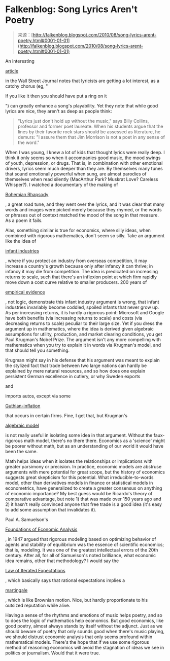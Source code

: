 <!--yml
category: 未分类
date: 2024-05-12 21:23:42
-->

# Falkenblog: Song Lyrics Aren't Poetry

> 来源：[http://falkenblog.blogspot.com/2010/08/song-lyrics-arent-poetry.html#0001-01-01](http://falkenblog.blogspot.com/2010/08/song-lyrics-arent-poetry.html#0001-01-01)

An interesting

[article](http://online.wsj.com/article/SB10001424052748704164904575421813516451790.html?KEYWORDS=lyrics)

in the Wall Street Journal notes that lyricists are getting a lot interest, as a catchy chorus (eg, "

If you like it then you should have put a ring on it

") can greatly enhance a song's playability. Yet they note that while good lyrics are nice, they aren't as deep as people think:

> "Lyrics just don't hold up without the music," says Billy Collins, professor and former poet laureate. When his students argue that the lines by their favorite rock stars should be assessed as literature, he demurs: "I assure them that Jim Morrison is not a poet in any sense of the word."

When I was young, I knew a lot of kids that thought lyrics were really deep. I think it only seems so when it accompanies good music, the mood swings of youth, depression, or drugs. That is, in combination with other emotional drivers, lyrics seem much deeper than they are. By themselves many tunes that sound emotionally powerful when sung, are almost parodies of themselves when read silently (MacArthur Park? Muskrat Love? Careless Whisper?). I watched a documentary of the making of

[Bohemian Rhapsody](http://www.youtube.com/watch?v=qtrhcECdItk)

, a great road tune, and they went over the lyrics, and it was clear that many words and images were picked merely because they rhymed, or the words or phrases out of context matched the mood of the song in that measure. As a poem it fails.

Alas, something similar is true for economics, where silly ideas, when combined with rigorous mathematics, don't seem so silly. Take an argument like the idea of

[infant industries](http://en.wikipedia.org/wiki/Infant_industry_argument)

, where if you protect an industry from overseas competition, it may increase a country's growth because only after infancy it can thrive; in infancy it may die from competition. The idea is predicated on increasing returns to scale, such that there's an inflexion point at which firm rapidly move down a cost curve relative to smaller producers. 200 years of

[empirical evidence](http://www.jstor.org/pss/2950851)

, not logic, demonstrate this infant industry argument is wrong, that infant industries invariably become coddled, spoiled infants that never grow up. As per increasing returns, it is hardly a rigorous point: Microsoft and Google have both benefits (via increasing returns to scale) and costs (via decreasing returns to scale) peculiar to their large size. Yet if you dress the argument up in mathematics, where the idea is derived given algebraic assumptions for utility, production, and market clearing conditions, you get Paul Krugman's Nobel Prize. The argument isn't any more compelling with mathematics when you try to explain it in words via Krugman's model, and that should tell you something.

Krugman might say in his defense that his argument was meant to explain the stylized fact that trade between two large nations can hardly be explained by mere natural resources, and so how does one explain persistent German excellence in cutlery, or why Sweden exports

and

imports autos, except via some

[Guthian-inflation](http://en.wikipedia.org/wiki/Inflation_(cosmology))

that occurs in certain firms. Fine, I get that, but Krugman's

[algebraic model](http://www.princeton.edu/~pkrugman/scale_econ.pdf)

is not really useful in isolating some idea in that argument. Without the faux-rigorous math model, there's no there there. Economics as a 'science' might be poorer without math, but as an understanding of our world it would have been the same.

Math helps ideas when it isolates the relationships or implications with greater parsimony or precision. In practice, economic models are abstruse arguments with mere potential for great scope, but the history of economics suggests great skepticism for this potential. What irreducible-to-words model, other than derivatives models in finance or statistical models in econometrics, have generalized to create a greater consensus on anything of economic importance? My best guess would be Ricardo's theory of comparative advantage, but note 1) that was made over 150 years ago and 2) it hasn't really convinced anyone that free trade is a good idea (it's easy to add some assumption that invalidates it).

Paul A. Samuelson's

[Foundations of Economic Analysis](http://en.wikipedia.org/wiki/Foundations_of_Economic_Analysis)

, in 1947 argued that rigorous modeling based on optimizing behavior of agents and stability of equilibrium was the essence of scientific economics; that is, modeling. It was one of the greatest intellectual errors of the 20th century. After all, for all of Samuelson's noted brilliance, what economic idea remains, other that methodology? I would say the

[Law of Iterated Expectations](http://economics.about.com/library/glossary/bldef-law-of-iterated-expectations.htm)

, which basically says that rational expectations implies a

[martingale](http://en.wikipedia.org/wiki/Martingale_(probability_theory))

, which is like Brownian motion. Nice, but hardly proportionate to his outsized reputation while alive.

Having a sense of the rhythms and emotions of music helps poetry, and so to does the logic of mathematics help economics. But good economics, like good poetry, almost always stands by itself without the adjunct. Just as we should beware of poetry that only sounds good when there's music playing, we should distrust economic analysis that only seems profound within mathematical models. There's the hope that if we use some rigorous method of reasoning economics will avoid the stagnation of ideas we see in politics or journalism. Would that it were true.